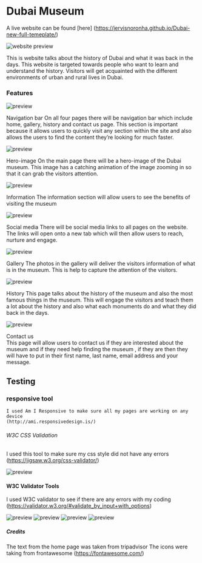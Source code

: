 # Dubai Museum
 
 A live website can be found [here]  (https://jervisnoronha.github.io/Dubai-new-full-temeplate/)

![website preview](assets/images/dubai_front.png)



This is website talks about the history of Dubai and what it was back in the days. This website is targeted towards people who want to learn and understand the history. Visitors will get acquainted with the different environments of urban and rural lives in Dubai.


### Features 
![preview](assets/images/dubai_navbar.png)


Navigation bar 
On all four pages there will be navigation bar which include home, gallery, history and contact us page. This section is important because it allows users to quickly visit any section within the site and also allows the users to find the content they’re looking for much faster.  

![preview](assets/images/hero_image.webp)

Hero-image
On the main page there will be a hero-image of the Dubai museum. This image has a catching animation of the image zooming in so that it can grab the visitors attention. 

![preview](assets/images/dubai_infopage.png)

Information 
The information section will allow users to see the benefits of visiting the museum 

![preview](assets/images/dubai_socialmedia.png)

Social media
There will be social media links to all pages on the website. The links will open onto a new tab which will then allow users to reach, nurture and engage.

![preview](assets/images/dubai_gallery_page.png)

Gallery 
The photos in the gallery will deliver the visitors information of what is in the museum. This is help to capture the attention of the visitors.

![preview](assets/images/dubai_history_page.png)

History 
This page talks about the history of the museum and also the most famous things in the museum. This will engage the visitors and teach them a lot about the history and also what each monuments do and what they did back in the days.

![preview](assets/images/dubai_contact_page.png)

Contact us  
This page will allow users to contact us if they are interested about the museum and if they need help finding the museum , if they are then they will have to put in their first name, last name, email address and your message. 


## Testing 

### responsive tool
    I used Am I Responsive to make sure all my pages are working on any device
    (http://ami.responsivedesign.is/)


###### W3C CSS Validation
I used this tool to make sure my css style did not have any errors 
     (https://jigsaw.w3.org/css-validator/)

![preview](assets/images/dubai_css.png)
     




#### W3C Validator Tools
 I used W3C validator to see if there are any errors with my coding 
     (https://validator.w3.org/#validate_by_input+with_options)

![preview](assets/images/Contact.png)
![preview](assets/images/gallery.png)
![preview](assets/images/history.png)
![preview](assets/images/index.png)

     



##### Credits
The text from the home page was taken from tripadvisor
The icons were taking from frontawesome 
(https://fontawesome.com/)







